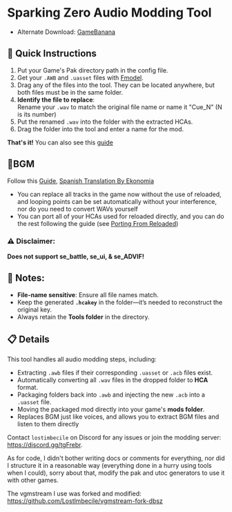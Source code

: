 # Sparking Zero Audio Modding Tool

- Alternate Download: [GameBanana](https://gamebanana.com/tools/18312)
## 🚀 Quick Instructions

1. Put your Game's Pak directory path in the config file.
2. Get your `.AWB` and `.uasset` files with [Fmodel](https://docs.google.com/document/d/1hjCoHq5XxsIRARTcqUn12roO_SVsuiYhDwmwWXCrDQ0/edit?tab=t.pnuxbb3cbn2y#heading=h.qbnatqx0p168).
3. Drag any of the files into the tool. They can be located anywhere, but both files must be in the same folder.
4. **Identify the file to replace**:  
   Rename your `.wav` to match the original file name or name it "Cue_N" (N is its number)
5. Put the renamed `.wav` into the folder with the extracted HCAs.
6. Drag the folder into the tool and enter a name for the mod.

**That's it!** You can also see this [guide](https://docs.google.com/document/d/1hjCoHq5XxsIRARTcqUn12roO_SVsuiYhDwmwWXCrDQ0/edit?tab=t.qg24fpgvrtbx)

## 🎺BGM
Follow this [Guide](https://docs.google.com/document/d/1hjCoHq5XxsIRARTcqUn12roO_SVsuiYhDwmwWXCrDQ0/edit?tab=t.0#heading=h.mdona1wxpcnp), [Spanish Translation By Ekonomia](https://docs.google.com/document/d/1ZyRd0iUqMNFcSFMW1cC1FB3ntIc9PmtWDeGvDbRIAGg/edit?tab=t.0#heading=h.mdona1wxpcnp)
- You can replace all tracks in the game now  without the use of reloaded, and looping points can be set automatically without your interference, nor do you need to convert WAVs yourself
- You can port all of your HCAs used for reloaded directly, and you can do the rest following the guide (see [Porting From Reloaded](https://docs.google.com/document/d/1hjCoHq5XxsIRARTcqUn12roO_SVsuiYhDwmwWXCrDQ0/edit?tab=t.0#heading=h.4le3ikxk076w))


### ⚠️ Disclaimer:
**Does not support se_battle, se_ui, & se_ADVIF!**

## 📝 Notes:
- **File-name sensitive**: Ensure all file names match.
- Keep the generated **`.hcakey`** in the folder—it’s needed to reconstruct the original key.
- Always retain the **Tools folder** in the directory.

## 📋 Details

This tool handles all audio modding steps, including:
- Extracting `.awb` files if their corresponding `.uasset` or `.acb` files exist.
- Automatically converting all `.wav` files in the dropped folder to **HCA** format.
- Packaging folders back into `.awb` and injecting the new `.acb` into a `.uasset` file.
- Moving the packaged mod directly into your game's **mods folder**.
- Replaces BGM just like voices, and allows you to extract BGM files and listen to them directly

Contact `lostimbecile` on Discord for any issues or join the modding server: https://discord.gg/tgFrebr.

As for code, I didn't bother writing docs or comments for everything, nor did I structure it in a reasonable way (everything done in a hurry using tools when I could), sorry about that, modify the pak and utoc generators to use it with other games.

The vgmstream I use was forked and modified: https://github.com/Lostlmbecile/vgmstream-fork-dbsz 
